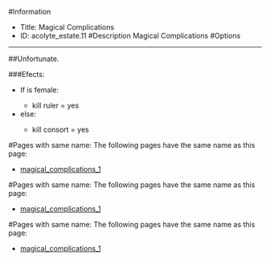 #Information
 - Title: Magical Complications
 - ID: acolyte_estate.11
#Description
Magical Complications
#Options

___
##Unfortunate.

###Efects:<ul><li>If is female:</li><ul><li>kill ruler = yes</li></ul><li>else:</li><ul><li>kill consort = yes</li></ul></ul>


#Pages with same name:
The following pages have the same name as this page:
 - [magical_complications_1](magical_complications_1.md)


#Pages with same name:
The following pages have the same name as this page:
 - [magical_complications_1](magical_complications_1.md)


#Pages with same name:
The following pages have the same name as this page:
 - [magical_complications_1](magical_complications_1.md)
